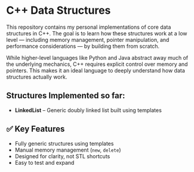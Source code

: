 # C++ Data Structures

This repository contains my personal implementations of core data structures in C++. The goal is to learn how these structures work at a low level — including memory management, pointer manipulation, and performance considerations — by building them from scratch.

While higher-level languages like Python and Java abstract away much of the underlying mechanics, C++ requires explicit control over memory and pointers. This makes it an ideal language to deeply understand how data structures actually work.

##  Structures Implemented so far:

- **LinkedList** – Generic doubly linked list built using templates

## ✅ Key Features

- Fully generic structures using templates
- Manual memory management (`new`, `delete`)
- Designed for clarity, not STL shortcuts
- Easy to test and expand

